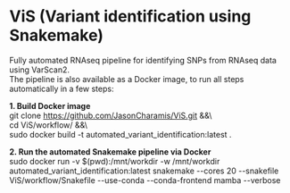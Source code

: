 # ViS (Variant identification using Snakemake)
Fully automated RNAseq pipeline for identifying SNPs from RNAseq data using VarScan2.  
The pipeline is also available as a Docker image, to run all steps automatically in a few steps:

**1. Build Docker image**  
git clone https://github.com/JasonCharamis/ViS.git &&\  
cd ViS/workflow/ &&\  
sudo docker build -t automated_variant_identification:latest .  

**2. Run the automated Snakemake pipeline via Docker**  
sudo docker run -v $(pwd):/mnt/workdir -w /mnt/workdir automated_variant_identification:latest snakemake --cores 20 --snakefile ViS/workflow/Snakefile --use-conda --conda-frontend mamba --verbose  
